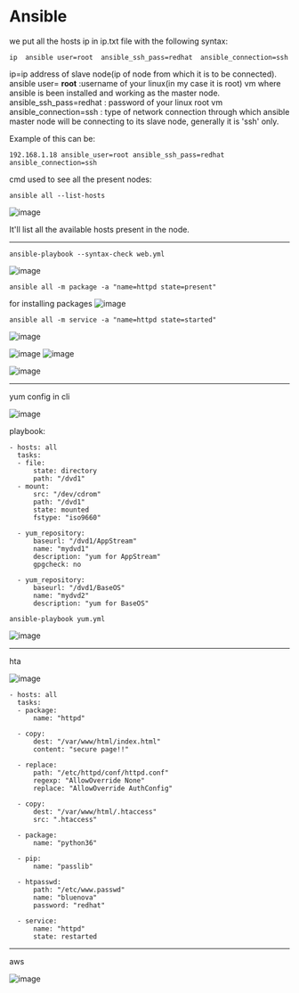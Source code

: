 # Ansible

we put all the hosts ip in ip.txt file with the following syntax:

```
ip  ansible user=root  ansible_ssh_pass=redhat  ansible_connection=ssh
```
ip=ip address of slave node(ip of node from which it is to be connected).
ansible user= **root** :username of your linux(in my case it is root) vm where ansible is been installed and working as the master node.
ansible_ssh_pass=redhat : password of your linux root vm
ansible_connection=ssh : type of network connection through which ansible master node will be connecting to its slave node, generally it is 'ssh' only.
 
 Example of this can be:
 ````
 192.168.1.18 ansible_user=root ansible_ssh_pass=redhat ansible_connection=ssh
 ````
 
 cmd used to see all the present nodes:
 
 ````
ansible all --list-hosts
 ````
 
 ![image](https://user-images.githubusercontent.com/64470404/119257294-3fa96080-bbe2-11eb-8c85-7700a261ed7f.png)

It'll list all the available hosts present in the node.

----------------------------------------------------

````
ansible-playbook --syntax-check web.yml
````
![image](https://user-images.githubusercontent.com/64470404/119257621-b561fc00-bbe3-11eb-832f-51446e6a932e.png)


````
ansible all -m package -a "name=httpd state=present"
````
for installing packages
![image](https://user-images.githubusercontent.com/64470404/119257707-17226600-bbe4-11eb-9006-89491244608d.png)


````
ansible all -m service -a "name=httpd state=started"
````

![image](https://user-images.githubusercontent.com/64470404/119258416-26ef7980-bbe7-11eb-863d-4e00180befe0.png)

![image](https://user-images.githubusercontent.com/64470404/119258424-2d7df100-bbe7-11eb-967d-8d24acc0cb73.png)
![image](https://user-images.githubusercontent.com/64470404/119258490-733ab980-bbe7-11eb-8089-31a01ca35dc0.png)

![image](https://user-images.githubusercontent.com/64470404/119258508-89487a00-bbe7-11eb-832d-c6d97c59691f.png)


-----------

yum config in cli

![image](https://user-images.githubusercontent.com/64470404/119259418-e21a1180-bbeb-11eb-9eab-fb9ecf404a11.png)

playbook:

````
- hosts: all
  tasks:
  - file:
      state: directory
      path: "/dvd1"
  - mount:
      src: "/dev/cdrom"
      path: "/dvd1"
      state: mounted
      fstype: "iso9660"

  - yum_repository:
      baseurl: "/dvd1/AppStream"
      name: "mydvd1"
      description: "yum for AppStream"
      gpgcheck: no

  - yum_repository:
      baseurl: "/dvd1/BaseOS"
      name: "mydvd2"
      description: "yum for BaseOS"
````

````
ansible-playbook yum.yml
````

![image](https://user-images.githubusercontent.com/64470404/119262033-67ef8a00-bbf7-11eb-85a9-02a39172e958.png)


-------------------

hta

![image](https://user-images.githubusercontent.com/64470404/119261902-fa435e00-bbf6-11eb-9d6a-693e0b6092f4.png)

````
- hosts: all
  tasks:
  - package:
      name: "httpd"

  - copy: 
      dest: "/var/www/html/index.html"
      content: "secure page!!"
 
  - replace:
      path: "/etc/httpd/conf/httpd.conf"
      regexp: "AllowOverride None"
      replace: "AllowOverride AuthConfig"

  - copy:
      dest: "/var/www/html/.htaccess"
      src: ".htaccess"

  - package:
      name: "python36"

  - pip:
      name: "passlib"

  - htpasswd:
      path: "/etc/www.passwd"
      name: "bluenova"
      password: "redhat"

  - service: 
      name: "httpd"
      state: restarted
````

---------
aws

![image](https://user-images.githubusercontent.com/64470404/119487969-a318c700-bd77-11eb-8522-6a529890ea0c.png)



